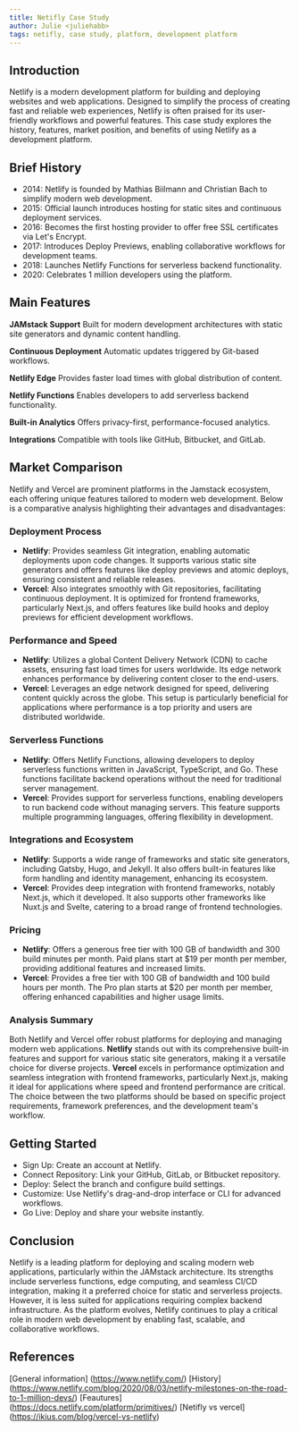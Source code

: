 ```yaml
---
title: Netifly Case Study
author: Julie <juliehabb>
tags: netifly, case study, platform, development platform
---
```


## Introduction

Netlify is a modern development platform for building and deploying websites and web applications. Designed to simplify the process of creating fast and reliable web experiences, Netlify is often praised for its user-friendly workflows and powerful features. This case study explores the history, features, market position, and benefits of using Netlify as a development platform.

## Brief History

- 2014: Netlify is founded by Mathias Biilmann and Christian Bach to simplify modern web development.
- 2015: Official launch introduces hosting for static sites and continuous deployment services.
- 2016: Becomes the first hosting provider to offer free SSL certificates via Let's Encrypt.
- 2017: Introduces Deploy Previews, enabling collaborative workflows for development teams.
- 2018: Launches Netlify Functions for serverless backend functionality.
- 2020: Celebrates 1 million developers using the platform.

## Main Features

**JAMstack Support**
Built for modern development architectures with static site generators and dynamic content handling.

**Continuous Deployment**
Automatic updates triggered by Git-based workflows.

**Netlify Edge**
Provides faster load times with global distribution of content.

**Netlify Functions**
Enables developers to add serverless backend functionality.

**Built-in Analytics**
Offers privacy-first, performance-focused analytics.

**Integrations**
Compatible with tools like GitHub, Bitbucket, and GitLab.

## Market Comparison

Netlify and Vercel are prominent platforms in the Jamstack ecosystem, each offering unique features tailored to modern web development. Below is a comparative analysis highlighting their advantages and disadvantages:

### Deployment Process

- **Netlify**: Provides seamless Git integration, enabling automatic deployments upon code changes. It supports various static site generators and offers features like deploy previews and atomic deploys, ensuring consistent and reliable releases.
- **Vercel**: Also integrates smoothly with Git repositories, facilitating continuous deployment. It is optimized for frontend frameworks, particularly Next.js, and offers features like build hooks and deploy previews for efficient development workflows.

### Performance and Speed

- **Netlify**: Utilizes a global Content Delivery Network (CDN) to cache assets, ensuring fast load times for users worldwide. Its edge network enhances performance by delivering content closer to the end-users.
- **Vercel**: Leverages an edge network designed for speed, delivering content quickly across the globe. This setup is particularly beneficial for applications where performance is a top priority and users are distributed worldwide.

### Serverless Functions

- **Netlify**: Offers Netlify Functions, allowing developers to deploy serverless functions written in JavaScript, TypeScript, and Go. These functions facilitate backend operations without the need for traditional server management.
- **Vercel**: Provides support for serverless functions, enabling developers to run backend code without managing servers. This feature supports multiple programming languages, offering flexibility in development.

### Integrations and Ecosystem

- **Netlify**: Supports a wide range of frameworks and static site generators, including Gatsby, Hugo, and Jekyll. It also offers built-in features like form handling and identity management, enhancing its ecosystem.
- **Vercel**: Provides deep integration with frontend frameworks, notably Next.js, which it developed. It also supports other frameworks like Nuxt.js and Svelte, catering to a broad range of frontend technologies.

### Pricing

- **Netlify**: Offers a generous free tier with 100 GB of bandwidth and 300 build minutes per month. Paid plans start at $19 per month per member, providing additional features and increased limits.
- **Vercel**: Provides a free tier with 100 GB of bandwidth and 100 build hours per month. The Pro plan starts at $20 per month per member, offering enhanced capabilities and higher usage limits.

### Analysis Summary

Both Netlify and Vercel offer robust platforms for deploying and managing modern web applications. **Netlify** stands out with its comprehensive built-in features and support for various static site generators, making it a versatile choice for diverse projects. **Vercel** excels in performance optimization and seamless integration with frontend frameworks, particularly Next.js, making it ideal for applications where speed and frontend performance are critical. The choice between the two platforms should be based on specific project requirements, framework preferences, and the development team's workflow.

## Getting Started
- Sign Up: Create an account at Netlify.
- Connect Repository: Link your GitHub, GitLab, or Bitbucket repository.
- Deploy: Select the branch and configure build settings.
- Customize: Use Netlify's drag-and-drop interface or CLI for advanced workflows.
- Go Live: Deploy and share your website instantly.

## Conclusion 
Netlify is a leading platform for deploying and scaling modern web applications, particularly within the JAMstack architecture. Its strengths include serverless functions, edge computing, and seamless CI/CD integration, making it a preferred choice for static and serverless projects. However, it is less suited for applications requiring complex backend infrastructure. As the platform evolves, Netlify continues to play a critical role in modern web development by enabling fast, scalable, and collaborative workflows.

## References
[General information] (https://www.netlify.com/)
[History] (https://www.netlify.com/blog/2020/08/03/netlify-milestones-on-the-road-to-1-million-devs/)
[Feautures] (https://docs.netlify.com/platform/primitives/)
[Netifly vs vercel] (https://ikius.com/blog/vercel-vs-netlify)